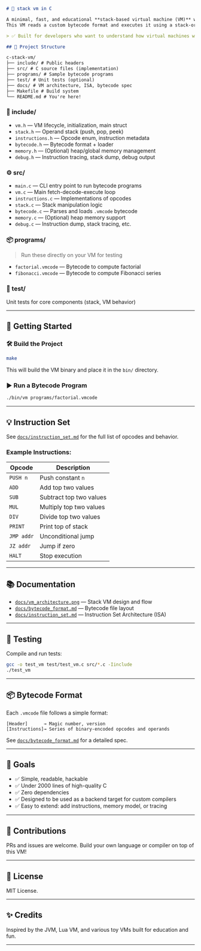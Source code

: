 ```markdown
# 🧠 stack vm in C

A minimal, fast, and educational **stack-based virtual machine (VM)** written entirely in **C**.  
This VM reads a custom bytecode format and executes it using a stack-oriented architecture — inspired by the JVM, but simplified for clarity, extensibility, and learning.

> ✅ Built for developers who want to understand how virtual machines work from the ground up.

## 📁 Project Structure

c-stack-vm/
├── include/ # Public headers
├── src/ # C source files (implementation)
├── programs/ # Sample bytecode programs
├── test/ # Unit tests (optional)
├── docs/ # VM architecture, ISA, bytecode spec
├── Makefile # Build system
└── README.md # You're here!
```

### 🔧 include/

- `vm.h` — VM lifecycle, initialization, main struct
- `stack.h` — Operand stack (push, pop, peek)
- `instructions.h` — Opcode enum, instruction metadata
- `bytecode.h` — Bytecode format + loader
- `memory.h` — (Optional) heap/global memory management
- `debug.h` — Instruction tracing, stack dump, debug output

### ⚙️ src/

- `main.c` — CLI entry point to run bytecode programs
- `vm.c` — Main fetch-decode-execute loop
- `instructions.c` — Implementations of opcodes
- `stack.c` — Stack manipulation logic
- `bytecode.c` — Parses and loads `.vmcode` bytecode
- `memory.c` — (Optional) heap memory support
- `debug.c` — Instruction dump, stack tracing, etc.

### 📦 programs/

> Run these directly on your VM for testing

- `factorial.vmcode` — Bytecode to compute factorial
- `fibonacci.vmcode` — Bytecode to compute Fibonacci series

### 🧪 test/

Unit tests for core components (stack, VM behavior)

---

## 🚀 Getting Started

### 🛠 Build the Project

```bash
make
```

This will build the VM binary and place it in the `bin/` directory.

### ▶️ Run a Bytecode Program

```bash
./bin/vm programs/factorial.vmcode
```

---

## 💡 Instruction Set

See [`docs/instruction_set.md`](docs/instruction_set.md) for the full list of opcodes and behavior.

### Example Instructions:

| Opcode     | Description             |
| ---------- | ----------------------- |
| `PUSH n`   | Push constant `n`       |
| `ADD`      | Add top two values      |
| `SUB`      | Subtract top two values |
| `MUL`      | Multiply top two values |
| `DIV`      | Divide top two values   |
| `PRINT`    | Print top of stack      |
| `JMP addr` | Unconditional jump      |
| `JZ addr`  | Jump if zero            |
| `HALT`     | Stop execution          |

---

## 📚 Documentation

- [`docs/vm_architecture.png`](docs/vm_architecture.png) — Stack VM design and flow
- [`docs/bytecode_format.md`](docs/bytecode_format.md) — Bytecode file layout
- [`docs/instruction_set.md`](docs/instruction_set.md) — Instruction Set Architecture (ISA)

---

## 🧪 Testing

Compile and run tests:

```bash
gcc -o test_vm test/test_vm.c src/*.c -Iinclude
./test_vm
```

---

## 📦 Bytecode Format

Each `.vmcode` file follows a simple format:

```
[Header]      → Magic number, version
[Instructions]→ Series of binary-encoded opcodes and operands
```

See [`docs/bytecode_format.md`](docs/bytecode_format.md) for a detailed spec.

---

## 🌟 Goals

- ✅ Simple, readable, hackable
- ✅ Under 2000 lines of high-quality C
- ✅ Zero dependencies
- ✅ Designed to be used as a backend target for custom compilers
- ✅ Easy to extend: add instructions, memory model, or tracing

---

## 🤝 Contributions

PRs and issues are welcome. Build your own language or compiler on top of this VM!

---

## 📜 License

MIT License.

---

## ✨ Credits

Inspired by the JVM, Lua VM, and various toy VMs built for education and fun.

---
